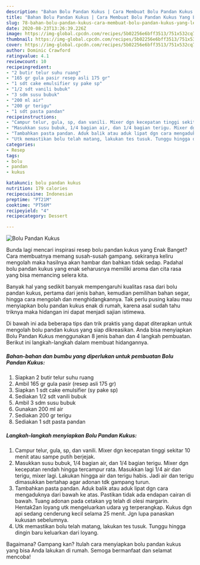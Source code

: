 ```yaml
---
description: "Bahan Bolu Pandan Kukus | Cara Membuat Bolu Pandan Kukus Yang Lezat"
title: "Bahan Bolu Pandan Kukus | Cara Membuat Bolu Pandan Kukus Yang Lezat"
slug: 78-bahan-bolu-pandan-kukus-cara-membuat-bolu-pandan-kukus-yang-lezat
date: 2020-08-23T13:26:39.226Z
image: https://img-global.cpcdn.com/recipes/5b02256e6bff3513/751x532cq70/bolu-pandan-kukus-foto-resep-utama.jpg
thumbnail: https://img-global.cpcdn.com/recipes/5b02256e6bff3513/751x532cq70/bolu-pandan-kukus-foto-resep-utama.jpg
cover: https://img-global.cpcdn.com/recipes/5b02256e6bff3513/751x532cq70/bolu-pandan-kukus-foto-resep-utama.jpg
author: Dominic Crawford
ratingvalue: 4.1
reviewcount: 10
recipeingredient:
- "2 butir telur suhu ruang"
- "165 gr gula pasir resep asli 175 gr"
- "1 sdt cake emulsifier sy pake sp"
- "1/2 sdt vanili bubuk"
- "3 sdm susu bubuk"
- "200 ml air"
- "200 gr terigu"
- "1 sdt pasta pandan"
recipeinstructions:
- "Campur telur, gula, sp, dan vanili. Mixer dgn kecepatan tinggi sekitar 10 menit atau sampe putih berjejak."
- "Masukkan susu bubuk, 1/4 bagian air, dan 1/4 bagian terigu. Mixer dgn kecepatan rendah hingga tercampur rata. Masukkan lagi 1/4 air dan terigu, mixer lagi. Lakukan hingga air dan terigu habis. Jadi air dan terigu dimasukkan bertahap agar adonan tdk gampang turun."
- "Tambahkan pasta pandan. Aduk balik atau aduk lipat dgn cara mengaduknya dari bawah ke atas. Pastikan tidak ada endapan cairan di bawah. Tuang adonan pada cetakan yg telah di olesi margarin. Hentak2an loyang utk mengeluarkan udara yg terperangkap. Kukus dgn api sedang cenderung kecil selama 25 menit. Jgn lupa panaskan kukusan sebelumnya."
- "Utk memastikan bolu telah matang, lakukan tes tusuk. Tunggu hingga dingin baru keluarkan dari loyang."
categories:
- Resep
tags:
- bolu
- pandan
- kukus

katakunci: bolu pandan kukus 
nutrition: 179 calories
recipecuisine: Indonesian
preptime: "PT21M"
cooktime: "PT56M"
recipeyield: "4"
recipecategory: Dessert

---
```



![Bolu Pandan Kukus](https://img-global.cpcdn.com/recipes/5b02256e6bff3513/751x532cq70/bolu-pandan-kukus-foto-resep-utama.jpg)

Bunda lagi mencari inspirasi resep bolu pandan kukus yang Enak Banget? Cara membuatnya memang susah-susah gampang. sekiranya keliru mengolah maka hasilnya akan hambar dan bahkan tidak sedap. Padahal bolu pandan kukus yang enak seharusnya memiliki aroma dan cita rasa yang bisa memancing selera kita.

Banyak hal yang sedikit banyak mempengaruhi kualitas rasa dari bolu pandan kukus, pertama dari jenis bahan, kemudian pemilihan bahan segar, hingga cara mengolah dan menghidangkannya. Tak perlu pusing kalau mau menyiapkan bolu pandan kukus enak di rumah, karena asal sudah tahu triknya maka hidangan ini dapat menjadi sajian istimewa.




Di bawah ini ada beberapa tips dan trik praktis yang dapat diterapkan untuk mengolah bolu pandan kukus yang siap dikreasikan. Anda bisa menyiapkan Bolu Pandan Kukus menggunakan 8 jenis bahan dan 4 langkah pembuatan. Berikut ini langkah-langkah dalam membuat hidangannya.

<!--inarticleads1-->

##### Bahan-bahan dan bumbu yang diperlukan untuk pembuatan Bolu Pandan Kukus:

1. Siapkan 2 butir telur suhu ruang
1. Ambil 165 gr gula pasir (resep asli 175 gr)
1. Siapkan 1 sdt cake emulsifier (sy pake sp)
1. Sediakan 1/2 sdt vanili bubuk
1. Ambil 3 sdm susu bubuk
1. Gunakan 200 ml air
1. Sediakan 200 gr terigu
1. Sediakan 1 sdt pasta pandan




<!--inarticleads2-->

##### Langkah-langkah menyiapkan Bolu Pandan Kukus:

1. Campur telur, gula, sp, dan vanili. Mixer dgn kecepatan tinggi sekitar 10 menit atau sampe putih berjejak.
1. Masukkan susu bubuk, 1/4 bagian air, dan 1/4 bagian terigu. Mixer dgn kecepatan rendah hingga tercampur rata. Masukkan lagi 1/4 air dan terigu, mixer lagi. Lakukan hingga air dan terigu habis. Jadi air dan terigu dimasukkan bertahap agar adonan tdk gampang turun.
1. Tambahkan pasta pandan. Aduk balik atau aduk lipat dgn cara mengaduknya dari bawah ke atas. Pastikan tidak ada endapan cairan di bawah. Tuang adonan pada cetakan yg telah di olesi margarin. Hentak2an loyang utk mengeluarkan udara yg terperangkap. Kukus dgn api sedang cenderung kecil selama 25 menit. Jgn lupa panaskan kukusan sebelumnya.
1. Utk memastikan bolu telah matang, lakukan tes tusuk. Tunggu hingga dingin baru keluarkan dari loyang.




Bagaimana? Gampang kan? Itulah cara menyiapkan bolu pandan kukus yang bisa Anda lakukan di rumah. Semoga bermanfaat dan selamat mencoba!
